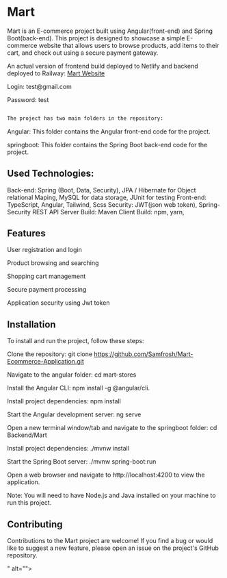 # Mart

Mart is an E-commerce project built using Angular(front-end) and Spring Boot(back-end). This project is designed to showcase a simple E-commerce website that allows users to browse products, add items to their cart, and check out using a secure payment gateway.

An actual version of frontend build deployed to Netlify and backend deployed to Railway:
<a href="https://mart-s.netlify.app/">Mart Website<a>
<p>Login: test@gmail.com</p>
<p>Password: test</p>


<img src="https://github.com/Samfrosh/portfolio/blob/main/src/assets/images/mart.png" alt="">


```bash
The project has two main folders in the repository:
```

Angular: This folder contains the Angular front-end code for the project.

springboot: This folder contains the Spring Boot back-end code for the project.


## Used Technologies:

Back-end: Spring (Boot, Data, Security),
JPA / Hibernate for Object relational Maping,
MySQL for data storage, 
JUnit for testing
Front-end: TypeScript, Angular, Tailwind, Scss
Security: JWT(json web token), Spring-Security
REST API
Server Build: Maven
Client Build: npm, yarn,



## Features

User registration and login 

Product browsing and searching

Shopping cart management

Secure payment processing

Application security using Jwt token



## Installation
To install and run the project, follow these steps:

Clone the repository: git clone https://github.com/Samfrosh/Mart-Ecommerce-Application.git

Navigate to the angular folder: cd mart-stores

Install the Angular CLI: npm install -g @angular/cli.

Install project dependencies: npm install

Start the Angular development server: ng serve

Open a new terminal window/tab and navigate to the springboot folder: cd Backend/Mart

Install project dependencies: ./mvnw install

Start the Spring Boot server: ./mvnw spring-boot:run

Open a web browser and navigate to http://localhost:4200 to view the application.

Note: You will need to have Node.js and Java installed on your machine to run this project.

## Contributing

Contributions to the Mart project are welcome! If you find a bug or would like to suggest a new feature, please open an issue on the project's GitHub repository.

<img src="https://github.com/Samfrosh/Mart-Ecommerce-Application/blob/main/mart-stores/src/assets/images/register.png" alt="">" alt="">

<img src="https://github.com/Samfrosh/Mart-Ecommerce-Application/blob/main/mart-stores/src/assets/images/login.png" alt="">

<img src="https://github.com/Samfrosh/Mart-Ecommerce-Application/blob/main/mart-stores/src/assets/images/mart-product.png" alt="">

<img src="https://github.com/Samfrosh/Mart-Ecommerce-Application/blob/main/mart-stores/src/assets/images/search.png" alt="">

<img src="https://github.com/Samfrosh/Mart-Ecommerce-Application/blob/main/mart-stores/src/assets/images/details.png" alt="">

<img src="https://github.com/Samfrosh/Mart-Ecommerce-Application/blob/main/mart-stores/src/assets/images/mart-cart.png" alt="">
